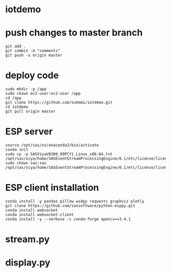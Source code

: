 # iotdemo


# push changes to master branch
```
git add .
git commit -m "comments"
git push -u origin master
```

# deploy code

```
sudo mkdir -p /app
sudo chown ec2-user:ec2-user /app
cd /app
git clone https://github.com/sukmmi/iotdemo.git
cd iotdemo
git pull origin master
```

# ESP server

```
source /opt/sas/os/anaconda3/bin/activate
conda init
sudo cp -p SASViyaV0300_09PCY1_Linux_x86-64.txt /opt/sas/viya/home/SASEventStreamProcessingEngine/6.1/etc/license/license.txt
sudo chown sas:sas /opt/sas/viya/home/SASEventStreamProcessingEngine/6.1/etc/license/license.txt
```
# ESP client installation

```
conda install -y pandas pillow ws4py requests graphviz plotly
git clone https://github.com/sassoftware/python-esppy.git
conda install websocket
conda install websocket-client
conda install -y --verbose -c conda-forge opencv==3.4.1
```

# stream.py

# display.py
